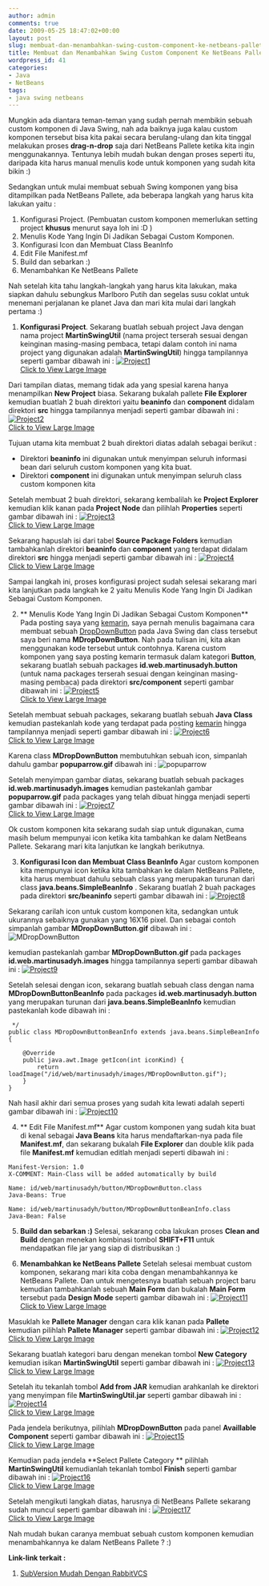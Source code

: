 ```yaml
---
author: admin
comments: true
date: 2009-05-25 18:47:02+00:00
layout: post
slug: membuat-dan-menambahkan-swing-custom-component-ke-netbeans-pallete
title: Membuat dan Menambahkan Swing Custom Component Ke NetBeans Pallete
wordpress_id: 41
categories:
- Java
- NetBeans
tags:
- java swing netbeans
---
```


Mungkin ada diantara teman-teman yang sudah pernah membikin sebuah custom komponen di Java Swing, nah ada baiknya juga kalau custom komponen tersebut bisa kita pakai secara berulang-ulang dan kita tinggal melakukan proses **drag-n-drop** saja dari NetBeans Pallete ketika kita ingin menggunakannya. Tentunya lebih mudah bukan dengan proses seperti itu, daripada kita harus manual menulis kode untuk komponen yang sudah kita bikin :)

Sedangkan untuk mulai membuat sebuah Swing komponen yang bisa ditampilkan pada NetBeans Pallete, ada beberapa langkah yang harus kita lakukan yaitu :
1. Konfigurasi Project. (Pembuatan custom komponen memerlukan setting project **khusus** menurut saya loh ini :D ) 
2. Menulis Kode Yang Ingin Di Jadikan Sebagai Custom Komponen.
3. Konfigurasi Icon dan Membuat Class BeanInfo
4. Edit File Manifest.mf
5. Build dan sebarkan :)
6. Menambahkan Ke NetBeans Pallete

Nah setelah kita tahu langkah-langkah yang harus kita lakukan, maka siapkan dahulu sebungkus Marlboro Putih dan segelas susu coklat untuk menemani perjalanan ke planet Java dan mari kita mulai dari langkah pertama :)
<!-- more -->





  1. **Konfigurasi Project**.
Sekarang buatlah sebuah project Java dengan nama project **MartinSwingUtil** (nama project terserah sesuai dengan keinginan masing-masing pembaca, tetapi dalam contoh ini nama project yang digunakan adalah **MartinSwingUtil**) hingga tampilannya seperti gambar dibawah ini :
[![Project1](http://farm4.static.flickr.com/3303/3562842167_589c36240a.jpg)  
Click to View Large Image](http://www.flickr.com/photos/10243554@N02/3562842167/)

Dari tampilan diatas, memang tidak ada yang spesial karena hanya menampilkan **New Project** biasa. Sekarang bukalah pallete **File Explorer** kemudian buatlah 2 buah direktori yaitu **beaninfo** dan **component** didalam direktori **src** hingga tampilannya menjadi seperti gambar dibawah ini :
[![Project2](http://farm4.static.flickr.com/3640/3562842173_83f5a9cc2e.jpg)  
Click to View Large Image](http://www.flickr.com/photos/10243554@N02/3562842173/)

Tujuan utama kita membuat 2 buah direktori diatas adalah sebagai berikut :
- Direktori **beaninfo** ini digunakan untuk menyimpan seluruh informasi bean dari seluruh custom komponen yang kita buat.
- Direktori **component** ini digunakan untuk menyimpan seluruh class custom komponen kita

Setelah membuat 2 buah direktori, sekarang kembalilah ke **Project Explorer** kemudian klik kanan pada **Project Node** dan pilihlah **Properties** seperti gambar dibawah ini :
[![Project3](http://farm4.static.flickr.com/3553/3562842177_b05a5452c3.jpg)  
Click to View Large Image](http://www.flickr.com/photos/10243554@N02/3562842177/)

Sekarang hapuslah isi dari tabel **Source Package Folders** kemudian tambahkanlah direktori **beaninfo** dan **component** yang terdapat didalam direktori **src** hingga menjadi seperti gambar dibawah ini :
[![Project4](http://farm4.static.flickr.com/3366/3562842183_2e4d4e00ca.jpg)  
Click to View Large Image](http://www.flickr.com/photos/10243554@N02/3562842183/)

Sampai langkah ini, proses konfigurasi project sudah selesai sekarang mari kita lanjutkan pada langkah ke 2 yaitu Menulis Kode Yang Ingin Di Jadikan Sebagai Custom Komponen.





  2. ** Menulis Kode Yang Ingin Di Jadikan Sebagai Custom Komponen**
Pada posting saya yang [kemarin](http://martinusadyh.web.id/2008/09/09/dropdownbutton-di-java-swing/), saya pernah menulis bagaimana cara membuat sebuah [DropDownButton](http://martinusadyh.web.id/2008/09/09/dropdownbutton-di-java-swing/) pada Java Swing dan class tersebut saya beri nama **MDropDownButton**. Nah pada tulisan ini, kita akan menggunakan kode tersebut untuk contohnya. Karena custom komponen yang saya posting kemarin termasuk dalam kategori **Button**, sekarang buatlah sebuah packages **id.web.martinusadyh.button** (untuk nama packages terserah sesuai dengan keinginan masing-masing pembaca) pada direktori **src/component** seperti gambar dibawah ini :
[![Project5](http://farm4.static.flickr.com/3360/3562874601_a23c0fe61c.jpg)  
Click to View Large Image](http://www.flickr.com/photos/10243554@N02/3562874601/)

Setelah membuat sebuah packages, sekarang buatlah sebuah **Java Class** kemudian pastekanlah kode yang terdapat pada posting [kemarin](http://martinusadyh.web.id/2008/09/09/dropdownbutton-di-java-swing/) hingga tampilannya menjadi seperti gambar dibawah ini :
[![Project6](http://farm3.static.flickr.com/2465/3562874603_d3e7cb41b5.jpg)  
Click to View Large Image](http://www.flickr.com/photos/10243554@N02/3562874603/)

Karena class **MDropDownButton** membutuhkan sebuah icon, simpanlah dahulu gambar **popuparrow.gif** dibawah ini :
![popuparrow](http://farm4.static.flickr.com/3367/3562842159_64993ed7b1_o.gif)

Setelah menyimpan gambar diatas, sekarang buatlah sebuah packages **id.web.martinusadyh.images** kemudian pastekanlah gambar **popuparrow.gif** pada packages yang telah dibuat hingga menjadi seperti gambar dibawah ini :
[![Project7](http://farm4.static.flickr.com/3417/3562874609_45a02cd159.jpg)  
Click to View Large Image](http://www.flickr.com/photos/10243554@N02/3562874609/)

Ok custom komponen kita sekarang sudah siap untuk digunakan, cuma masih belum mempunyai icon ketika kita tambahkan ke dalam NetBeans Pallete. Sekarang mari kita lanjutkan ke langkah berikutnya.




  3. **Konfigurasi Icon dan Membuat Class BeanInfo**
Agar custom komponen kita mempunyai icon ketika kita tambahkan ke dalam NetBeans Pallete, kita harus membuat dahulu sebuah class yang merupakan turunan dari class **java.beans.SimpleBeanInfo** . Sekarang buatlah 2 buah packages pada direktori **src/beaninfo** seperti gambar dibawah ini :
[![Project8](http://farm4.static.flickr.com/3623/3562874611_0d8c166d57.jpg)](http://www.flickr.com/photos/10243554@N02/3562874611/)

Sekarang carilah icon untuk custom komponen kita, sedangkan untuk ukurannya sebaiknya gunakan yang 16X16 pixel. Dan sebagai contoh simpanlah gambar **MDropDownButton.gif** dibawah ini :
![MDropDownButton](http://farm4.static.flickr.com/3617/3562842145_100c6bd9dc_o.gif)

kemudian pastekanlah gambar **MDropDownButton.gif** pada packages **id.web.martinusadyh.images** hingga tampilannya seperti gambar dibawah ini :
[![Project9](http://farm4.static.flickr.com/3621/3562874619_bcd2bf8382.jpg)](http://www.flickr.com/photos/10243554@N02/3562874619/)

Setelah selesai dengan icon, sekarang buatlah sebuah class dengan nama **MDropDownButtonBeanInfo** pada packages **id.web.martinusadyh.button** yang merupakan turunan dari **java.beans.SimpleBeanInfo** kemudian pastekanlah kode dibawah ini :

    
    
     */
    public class MDropDownButtonBeanInfo extends java.beans.SimpleBeanInfo {
    
        @Override
        public java.awt.Image getIcon(int iconKind) {
            return loadImage("/id/web/martinusadyh/images/MDropDownButton.gif");
        }
    }
    



Nah hasil akhir dari semua proses yang sudah kita lewati adalah seperti gambar dibawah ini :
[![Project10](http://farm3.static.flickr.com/2437/3562874625_163258b3f0.jpg)](http://www.flickr.com/photos/10243554@N02/3562874625/)





  4. ** Edit File Manifest.mf**
Agar custom komponen yang sudah kita buat di kenal sebagai **Java Beans** kita harus mendaftarkan-nya pada file **Manifest.mf**, dan sekarang bukalah **File Explorer** dan double klik pada file **Manifest.mf** kemudian editlah menjadi seperti dibawah ini :

    
    
    Manifest-Version: 1.0
    X-COMMENT: Main-Class will be added automatically by build
    
    Name: id/web/martinusadyh/button/MDropDownButton.class
    Java-Beans: True
    
    Name: id/web/martinusadyh/button/MDropDownButtonBeanInfo.class
    Java-Bean: False
    







  5. **Build dan sebarkan :)**
Selesai, sekarang coba lakukan proses **Clean and Build** dengan menekan kombinasi tombol **SHIFT+F11** untuk mendapatkan file jar yang siap di distribusikan :)




  6. **Menambahkan ke NetBeans Pallete**
Setelah selesai membuat custom komponen, sekarang mari kita coba dengan menambahkannya ke NetBeans Pallete. Dan untuk mengetesnya buatlah sebuah project baru kemudian tambahkanlah sebuah **Main Form** dan bukalah **Main Form** tersebut pada **Design Mode** seperti gambar dibawah ini :
[![Project11](http://farm4.static.flickr.com/3651/3563853708_8795f9fa13.jpg)  
Click to View Large Image](http://www.flickr.com/photos/10243554@N02/3563853708/)

Masuklah ke **Pallete Manager** dengan cara klik kanan pada **Pallete** kemudian pilihlah **Pallete Manager** seperti gambar dibawah ini :
[![Project12](http://farm4.static.flickr.com/3346/3563853718_ecef8c3d67.jpg)  
Click to View Large Image](http://www.flickr.com/photos/10243554@N02/3563853718/)

Sekarang buatlah kategori baru dengan menekan tombol **New Category** kemudian isikan **MartinSwingUtil** seperti gambar dibawah ini :
[![Project13](http://farm4.static.flickr.com/3408/3563853728_06e7996f6c.jpg)  
Click to View Large Image](http://www.flickr.com/photos/10243554@N02/3563853728/)

Setelah itu tekanlah tombol **Add from JAR** kemudian arahkanlah ke direktori yang menyimpan file **MartinSwingUtil.jar** seperti gambar dibawah ini :
[![Project14](http://farm4.static.flickr.com/3383/3563853742_d9ce79f2c3.jpg)  
Click to View Large Image](http://www.flickr.com/photos/10243554@N02/3563853742/)

Pada jendela berikutnya, pilihlah **MDropDownButton** pada panel **Availlable Component** seperti gambar dibawah ini :
[![Project15](http://farm4.static.flickr.com/3358/3563853744_2a6268ff4a.jpg)  
Click to View Large Image](http://www.flickr.com/photos/10243554@N02/3563853744/)

Kemudian pada jendela **Select Pallete Category ** pilihlah **MartinSwingUtil** kemudianlah tekanlah tombol **Finish** seperti gambar dibawah ini :
[![Project16](http://farm4.static.flickr.com/3643/3563853748_679d3662cf.jpg)  
Click to View Large Image](http://www.flickr.com/photos/10243554@N02/3563853748/)

Setelah mengikuti langkah diatas, harusnya di NetBeans Pallete sekarang sudah muncul seperti gambar dibawah ini :
[![Project17](http://farm3.static.flickr.com/2165/3563911220_4138b10355.jpg)  
Click to View Large Image](http://www.flickr.com/photos/10243554@N02/3563911220/)




Nah mudah bukan caranya membuat sebuah custom komponen kemudian menambahkannya ke dalam NetBeans Pallete ? :)

**Link-link terkait :**




  1. [SubVersion Mudah Dengan RabbitVCS](http://martinusadyh.web.id/2010/03/13/subversion-mudah-dengan-rabbitvcs/)


